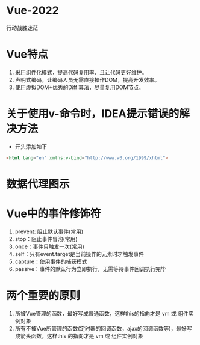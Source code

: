 # Vue-2022
行动战胜迷茫

# Vue特点
1. 采用组件化模式，提高代码复用率、且让代码更好维护。
2. 声明式编码，让编码人员无需直接操作DOM，提高开发效率。
3. 使用虚拟DOM+优秀的Diff 算法，尽量复用DOM节点。

# 关于使用v-命令时，IDEA提示错误的解决方法
- 开头添加如下
```html
<html lang="en" xmlns:v-bind="http://www.w3.org/1999/xhtml">
```

# 数据代理图示

# Vue中的事件修饰符
1. prevent: 阻止默认事件(常用)
2. stop：阻止事件冒泡(常用)
3. once：事件只触发一次(常用)
4. self：只有event.target是当前操作的元素时才触发事件
5. capture：使用事件的捕获模式
6. passive：事件的默认行为立即执行，无需等待事件回调执行完毕

# 两个重要的原则
1. 所被Vue管理的函数，最好写成普通函数，这样this的指向才是 vm 或 组件实例对象
2. 所有不被Vue所管理的函数(定时器的回调函数，ajax的回调函数等)，最好写成箭头函数，这样this
的指向才是 vm 或 组件实例对象